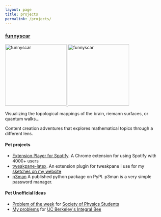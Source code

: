 ```yaml
---
layout: page
title: projects 
permalink: /projects/
---
```



### <a href="https://funnyscar.com">funnyscar</a>
<a href="https://graphics.funnyscar.com/riemann-surfaces/">
	<img src="https://graphics.funnyscar.com/riemann-surfaces/riemann-surfaces.png" alt="funnyscar" width="200"/>
</a>
<a href="https://graphics.funnyscar.com/mandel-logistic/">
	<img src="https://graphics.funnyscar.com/mandel-logistic/mandel-logistic.gif" alt="funnyscar" width="200"/>
</a>

Visualizing the topological mappings of the brain, riemann surfaces, or quantum walks...

Content creation adventures that explores mathematical topics through a different lens.


<!-- Stuff very few people actually do. -->
<!-- * cofound a company
* discover something novel in science community
* patent on something important
* non profit -->

<!-- Stuff a graduate student could do -->
<!-- * graduate student project
* dissertion on something new -->


#### Pet projects
<!-- Stuff a highschooler can make -->

- <a href="https://chrome.google.com/webstore/detail/extension-player-for-spot/dnngcfpcnpmakpjeaeapphjihhbenilk">Extension Player for Spotify</a>. A Chrome extension for using Spotify with 4000+ users
- <a href="https://github.com/curtisjhu/tweakpane-latex">tweakpane-latex</a>. An extension plugin for tweakpane I use for my <a href="https://funnyscar.com/sketches">sketches on my website</a>
- <a href="https://github.com/curtisjhu/p3man">p3man</a> A published python package on PyPI. p3man is a very simple password manager.

#### Pet Unofficial Ideas
- <a href="https://www.overleaf.com/read/dcvrjgrvjbnd#c7f2ce">Problem of the week</a> for <a href="https://sps.berkeley.edu/">Society of Physics Students</a>
- <a href="">My problems</a> for <a href="https://sps.berkeley.edu/events/int_bee">UC Berkeley's Integral Bee</a>